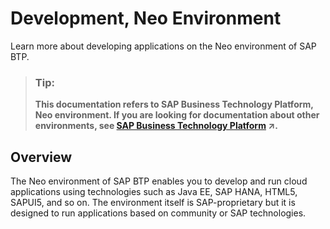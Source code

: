 <!-- loio4543511443c640da94f2850f8f73dda2 -->

# Development, Neo Environment

Learn more about developing applications on the Neo environment of SAP BTP.

> ### Tip:  
> **This documentation refers to SAP Business Technology Platform, Neo environment. If you are looking for documentation about other environments, see [SAP Business Technology Platform](https://help.sap.com/viewer/65de2977205c403bbc107264b8eccf4b/Cloud/en-US/6a2c1ab5a31b4ed9a2ce17a5329e1dd8.html "SAP Business Technology Platform (SAP BTP) is an integrated offering comprised of four technology portfolios: database and data management, application development and integration, analytics, and intelligent technologies. The platform offers users the ability to turn data into business value, compose end-to-end business processes, and build and extend SAP applications quickly.") :arrow_upper_right:.**



<a name="loio4543511443c640da94f2850f8f73dda2__section_jms_z5d_53b"/>

## Overview

The Neo environment of SAP BTP enables you to develop and run cloud applications using technologies such as Java EE, SAP HANA, HTML5, SAPUI5, and so on. The environment itself is SAP-proprietary but it is designed to run applications based on community or SAP technologies.

